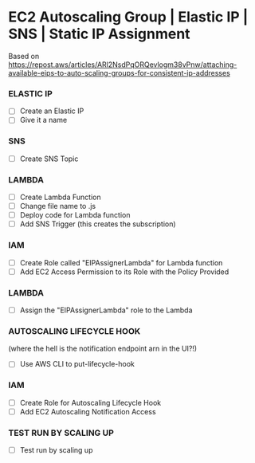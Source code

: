 # EC2 Autoscaling Group | Elastic IP | SNS | Static IP Assignment

Based on https://repost.aws/articles/ARl2NsdPqORQevlogm38vPnw/attaching-available-eips-to-auto-scaling-groups-for-consistent-ip-addresses

### ELASTIC IP
- [ ] Create an Elastic IP
- [ ] Give it a name

### SNS
- [ ] Create SNS Topic

### LAMBDA
- [ ] Create Lambda Function
- [ ] Change file name to .js
- [ ] Deploy code for Lambda function
- [ ] Add SNS Trigger (this creates the subscription)

### IAM
- [ ] Create Role called "EIPAssignerLambda" for Lambda function
- [ ] Add EC2 Access Permission to its Role with the Policy Provided

### LAMBDA
- [ ] Assign the "EIPAssignerLambda" role to the Lambda

### AUTOSCALING LIFECYCLE HOOK
(where the hell is the notification endpoint arn in the UI?!)
- [ ] Use AWS CLI to put-lifecycle-hook

### IAM
- [ ] Create Role for Autoscaling Lifecycle Hook
- [ ] Add EC2 Autoscaling Notification Access 

### TEST RUN BY SCALING UP
- [ ] Test run by scaling up